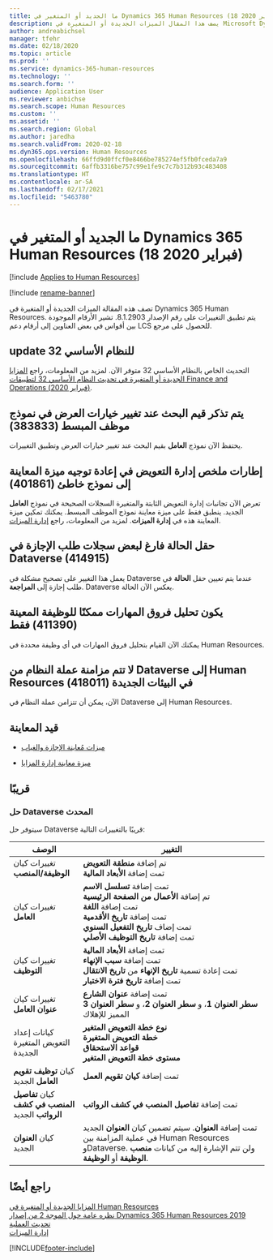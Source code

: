```yaml
---
title: ما الجديد أو المتغير في Dynamics 365 Human Resources (18 فبراير 2020)
description: يصف هذا المقال الميزات الجديدة أو المتغيرة في Microsoft Dynamics 365 Human Resources لإصدار 18 فبراير 2020.
author: andreabichsel
manager: tfehr
ms.date: 02/18/2020
ms.topic: article
ms.prod: ''
ms.service: dynamics-365-human-resources
ms.technology: ''
ms.search.form: ''
audience: Application User
ms.reviewer: anbichse
ms.search.scope: Human Resources
ms.custom: ''
ms.assetid: ''
ms.search.region: Global
ms.author: jaredha
ms.search.validFrom: 2020-02-18
ms.dyn365.ops.version: Human Resources
ms.openlocfilehash: 66ffd9d0ffcf0e8466be785274ef5fb0fceda7a9
ms.sourcegitcommit: 6affb3316be757c99e1fe9c7c7b312b93c483408
ms.translationtype: HT
ms.contentlocale: ar-SA
ms.lasthandoff: 02/17/2021
ms.locfileid: "5463780"
---
```

# <a name="whats-new-or-changed-in-dynamics-365-human-resources-february-18-2020"></a>ما الجديد أو المتغير في Dynamics 365 Human Resources (18 فبراير 2020)

[!include [Applies to Human Resources](../includes/applies-to-hr.md)]

[!include [rename-banner](~/includes/cc-data-platform-banner.md)]

تصف هذه المقالة الميزات الجديدة أو المتغيرة في Dynamics 365 Human Resources. يتم تطبيق التغييرات على رقم الإصدار 8.1.2903. تشير الأرقام الموجودة بين أقواس في بعض العناوين إلى أرقام دعم LCS للحصول على مرجع.

## <a name="platform-update-32"></a>update 32 للنظام الأساسي 

التحديث الخاص بالنظام الأساسي 32 متوفر الآن. لمزيد من المعلومات، راجع [المزايا الجديدة أو المتغيرة في تحديث النظام الأساسي 32 لتطبيقات Finance and Operations (فبراير 2020)](https://docs.microsoft.com/dynamics365/fin-ops-core/dev-itpro/get-started/whats-new-platform-update-32).

## <a name="search-values-are-remembered-when-changing-view-options-in-streamlined-employee-form-383833"></a>يتم تذكر قيم البحث عند تغيير خيارات العرض في نموذج موظف المبسط (383833)

يحتفظ الآن نموذج **العامل** بقيم البحث عند تغيير خيارات العرض وتطبيق التغييرات.

## <a name="compensation-management-summary-tiles-in-preview-feature-redirect-to-wrong-form-401861"></a>إطارات ملخص إدارة التعويض في إعادة توجيه ميزة المعاينة إلى نموذج خاطئ (401861)

تعرض الآن تجانبات إدارة التعويض الثابتة والمتغيرة السجلات الصحيحة في نموذج **العامل** الجديد. ينطبق فقط على ميزة معاينة نموذج الموظف المبسط. يمكنك تمكين ميزة المعاينة هذه في **إدارة الميزات**. لمزيد من المعلومات، راجع [إدارة الميزات](hr-admin-manage-features.md).

## <a name="empty-status-field-for-some-leave-request-records-in-dataverse-414915"></a>حقل الحالة فارغ لبعض سجلات طلب الإجازة في Dataverse (414915)

يعمل هذا التغيير على تصحيح مشكلة في Dataverse عندما يتم تعيين حقل **الحالة** في طلب إجازة إلى **المراجعة**. Dataverse يعكس الآن الحالة.

## <a name="skill-gap-analysis-only-possible-for-assigned-job-411390"></a>يكون تحليل فروق المهارات ممكنًا للوظيفة المعينة (411390) فقط

يمكنك الآن القيام بتحليل فروق المهارات في أي وظيفة محددة في Human Resources.

## <a name="system-currency-doesnt-sync-from-dataverse-to-human-resources-in-new-environments-418011"></a>لا تتم مزامنة عملة النظام من Dataverse إلى Human Resources في البيئات الجديدة (418011)

الآن، يمكن أن تتزامن عملة النظام في Dataverse إلى Human Resources.

## <a name="in-preview"></a>قيد المعاينة

- [ميزات مُعاينة الإجازة والغياب](hr-leave-and-absence-overview.md?leave-and-absence-preview-features)

- [ميزة معاينة إدارة المزايا](hr-benefits-management-overview.md)

## <a name="coming-soon"></a>قريبًا

### <a name="updated-dataverse-solution"></a>حل Dataverse المحدث

سيتوفر حل Dataverse قريبًا بالتغييرات التالية:

| ‏‏الوصف | التغيير |
| ----------------------------------------- | --- |
| تغييرات كيان **الوظيفة/المنصب** | تم إضافة **منطقة التعويض**</br>تمت إضافة **الأبعاد المالية** |
| تغييرات كيان **العامل** | تمت إضافة **تسلسل الاسم**</br>تم إضافة **الأعمال من الصفحة الرئيسية**</br>تمت إضافة **اللغة**</br>تمت إضافة **تاريخ الأقدمية**</br>تمت إضاف **تاريخ التفعيل السنوي**</br>تمت إضافة **تاريخ التوظيف الأصلي** |
| تغييرات كيان **التوظيف** | تمت إضافة **الأبعاد المالية**</br>تمت إضافة **سبب الإنهاء**</br>تمت إعادة تسمية **تاريخ الإنهاء** من **تاريخ الانتقال**</br>تمت إضافة **تاريخ فترة الاختبار** |
| تغييرات كيان **عنوان العامل** | تمت إضافة **عنوان الشارع**</br>**سطر العنوان 1**، و **سطر العنوان 2**، و **سطر العنوان 3** المميز للإهلاك |
| كيانات إعداد التعويض المتغيرة الجديدة | **نوع خطة التعويض المتغير**</br>**خطة التعويض المتغيرة**</br>**قواعد الاستحقاق**</br>**مستوى خطة التعويض المتغير** |
| كيان **توظيف تقويم العامل** الجديد | تمت إضافة **كيان تقويم العمل** |
| كيان **تفاصيل المنصب في كشف الرواتب** الجديد | تمت إضافة **تفاصيل المنصب في كشف الرواتب** |
| كيان **العنوان** الجديد | تمت إضافة **العنوان**. سيتم تضمين كيان **العنوان** الجديد في عملية المزامنة بين Human Resources وDataverse. ولن تتم الإشارة إليه من كيانات **منصب الوظيفة** أو **الوظيفة**. |

## <a name="see-also"></a>راجع أيضًا

[المزايا الجديدة أو المتغيرة في Human Resources](hr-admin-whats-new.md)</br>
[نظره عامة حول الموجة 2 من إصدار Dynamics 365 Human Resources  2019](https://docs.microsoft.com/dynamics365-release-plan/2019wave2/dynamics365-human-resources/)</br>
[تحديث العملية](hr-admin-setup-update-process.md)</br>
[إدارة الميزات](hr-admin-manage-features.md)

[!INCLUDE[footer-include](../includes/footer-banner.md)]